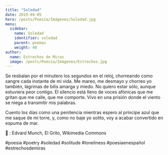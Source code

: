 ```yaml
---
title: "Soledad"
date: 2019-04-05
hero: /posts/Poesía/Imágenes/Soledad.jpg
menu:
  sidebar:
    name: Soledad
    identifier: soledad
    parent: poemas
    weight: 40
author:
  name: Estrechos de Miras
  image: /posts/Poesía/Imágenes/Estrechos.jpg
---
```


Se resbalan por el minutero los segundos en el reloj, chorreando como sangre cada instante de mi vida. Me mareo, me desmayo y chorreo yo también, lágrimas de bilis amarga y miedo. No quiero estar sólo, aunque estuviera peor contigo. El silencio está lleno de voces afónicas que me gritan que me calle, que me comporte. Vivo en una prisión donde el viento se niega a transmitir mis palabras.

Cuento los días como una penitencia mientras espero al príncipe azul que me saque de mi torre, y, como no baje yo solito, voy a acabar convertido en espuma de mar.

 📸 :  Edvard Munch, El Grito, Wikimedia Commons

#poesia #poetry #soledad #solitude #loneliness #poesiaenespañol
#estrechosdemiras
